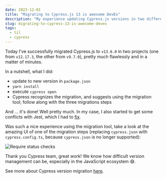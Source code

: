 ```yaml
---
date: 2023-12-01
title: "Migrating to Cypress.js 13 is awesome DevEx"
description: "My experience updating Cypress.js versions in two different projects"
slug: migrating-to-cypress-13-is-awesome-devex
tags:
  - til
  - cypress
---
```


Today I've successfully migrated Cypress.js to `v13.6.0` in two projects (one
from `v12.17.3`, the other from `v9.7.0`), pretty much flawlessly and in a
matter of minutes.

In a nutshell, what I did:

- update to new version in `package.json`
- `yarn install`
- execute `cypress open`
- Cypress recognizes the migration, and suggests using the migration tool;
  follow along with the three migrations steps

And ... it's done! Well pretty much. In my case, I also started to get some
conflicts with Jest, which I had to
[fix](https://github.com/cypress-io/cypress/issues/22059#issuecomment-1148921141).

Was such a nice experience using the migration tool, take a look at the amazing
UI of one of the migration steps (replacing `cypress.json` with
`cypress.config.ts`, because `cypress.json` is no longer supported):

![Require status checks](/img/articles/2023-12-01-migrating-to-cypress-13-is-awesome-devex.png)

Thank you Cypress team, great work! We know how difficult version management can
be, especially in the JavaScript ecosystem 😅.

See more about Cypress version migration
[here](https://docs.cypress.io/guides/references/migration-guide).
